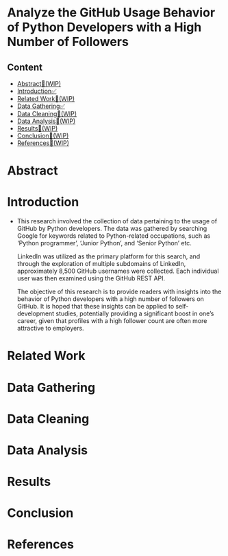 # Analyze the GitHub Usage Behavior of Python Developers with a High Number of Followers

## Content

<ul>
  <li><a href="/#Abstract">Abstract🚧(WIP)</a></li>
  <li><a href="/#Introduction">Introduction✅</a></li>
  <li><a href="/#Related-Work">Related Work🚧(WIP)</a></li>
  <li><a href="/#Data-Gathering">Data Gathering✅</a></li>
  <li><a href="/#Data-Cleaning">Data Cleaning🚧(WIP)</a></li>
  <li><a href="/#Data-Analysis">Data Analysis🚧(WIP)</a></li>
  <li><a href="/#Results">Results🚧(WIP)</a></li>
  <li><a href="/#Conclusion">Conclusion🚧(WIP)</a></li>
  <li><a href="/#References">References🚧(WIP)</a></li>
</ul>

# Abstract

# Introduction

<ul>
<li>This research involved the collection of data pertaining to the usage of GitHub by Python developers. The data was gathered by searching Google for keywords related to Python-related occupations, such as ‘Python programmer’, ‘Junior Python’, and ‘Senior Python’ etc.

LinkedIn was utilized as the primary platform for this search, and through the exploration of multiple subdomains of LinkedIn, approximately 8,500 GitHub usernames were collected. Each individual user was then examined using the GitHub REST API.

The objective of this research is to provide readers with insights into the behavior of Python developers with a high number of followers on GitHub. It is hoped that these insights can be applied to self-development studies, potentially providing a significant boost in one’s career, given that profiles with a high follower count are often more attractive to employers.</li>
</ul>

# Related Work

# Data Gathering

# Data Cleaning

# Data Analysis

# Results

# Conclusion

# References
